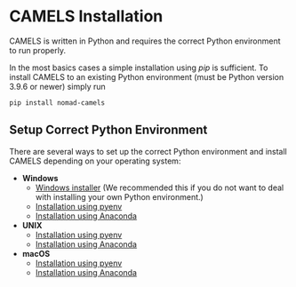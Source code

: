 # CAMELS Installation

CAMELS is written in Python and requires the correct Python environment to run properly. 

In the most basics cases a simple installation using _pip_ is sufficient. To install CAMELS to an existing Python environment (must be Python version 3.9.6 or newer) simply run
```
pip install nomad-camels
```

## Setup Correct Python Environment

There are several ways to set up the correct Python environment and install CAMELS depending on your operating system:
* **Windows**
  * [Windows installer](installation_installer.md) (We recommended this if you do not want to deal with installing your own Python environment.)
  * [Installation using pyenv](installation_custom_windows.md)
  * [Installation using Anaconda](installation_custom_anaconda/installation_custom_anaconda.md)
* **UNIX**
  * [Installation using pyenv](installation_custom_unix.md)
  * [Installation using Anaconda](installation_custom_anaconda/installation_custom_anaconda.md)
* **macOS**
  * [Installation using pyenv](installation_custom_macos.md) 
  * [Installation using Anaconda](installation_custom_anaconda/installation_custom_anaconda.md)



